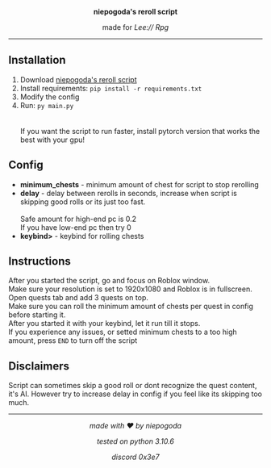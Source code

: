 <p align="center"><b>niepogoda's reroll script</b><p align="center">
<p align="center">made for <i>Lee:// Rpg</i></p>
  
---

## Installation
<ol>
  <li>Download <a href="https://github.com/0e8/niepogodasreroll/releases/latest">niepogoda's reroll script</a></li>
  <li>Install requirements: <code>pip install -r requirements.txt</code></li>
  <li>Modify the config</li>
  <li>Run: <code>py main.py</code></li>
  <br><br>
  If you want the script to run faster, install pytorch version that works the best with your gpu!
</ol>

## Config
<ul>
  <li><b>minimum_chests</b> - minimum amount of chest for script to stop rerolling</li>
  <li><b>delay</b> - delay between rerolls in seconds, increase when script is skipping good rolls or its just too fast.<br><br>
  Safe amount for high-end pc is 0.2<br>
  If you have low-end pc then try 0</li>
  <li><b>keybind></b> - keybind for rolling chests</li>
</ul>

## Instructions
After you started the script, go and focus on Roblox window.<br>Make sure your resolution is set to 1920x1080 and Roblox is in fullscreen.<br>Open quests tab and add 3 quests on top.<br>Make sure you can roll the minimum amount of chests per quest in config before starting it.<br>After you started it with your keybind, let it run till it stops.<br>If you experience any issues, or setted minimum chests to a too high amount, press <code>END</code> to turn off the script

## Disclaimers
Script can sometimes skip a good roll or dont recognize the quest content, it's AI. However try to increase delay in config if you feel like its skipping too much.

---

<p align="center"><i>made with ❤️ by niepogoda</i></p>
<p align="center"><i>tested on python 3.10.6</i></p>
<p align="center"><i>discord 0x3e7</i></p>
